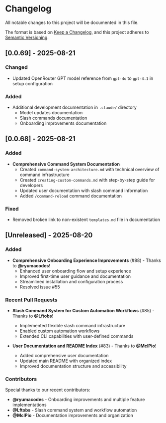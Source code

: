 # Changelog

All notable changes to this project will be documented in this file.

The format is based on [Keep a Changelog](https://keepachangelog.com/en/1.0.0/),
and this project adheres to [Semantic Versioning](https://semver.org/spec/v2.0.0.html).

## [0.0.69] - 2025-08-21

### Changed
- Updated OpenRouter GPT model reference from `gpt-4o` to `gpt-4.1` in setup configuration

### Added
- Additional development documentation in `.claude/` directory
  - Model updates documentation
  - Slash commands documentation
  - Onboarding improvements documentation

## [0.0.68] - 2025-08-21

### Added
- **Comprehensive Command System Documentation**
  - Created `command-system-architecture.md` with technical overview of command infrastructure
  - Created `creating-custom-commands.md` with step-by-step guide for developers
  - Updated user documentation with slash command information
  - Added `/command-reload` command documentation

### Fixed
- Removed broken link to non-existent `templates.md` file in documentation

## [Unreleased] - 2025-08-20

### Added

- **Comprehensive Onboarding Experience Improvements** (#88) - Thanks to **@ryumacodes**!
  - Enhanced user onboarding flow and setup experience
  - Improved first-time user guidance and documentation
  - Streamlined installation and configuration process
  - Resolved issue #55

### Recent Pull Requests

- **Slash Command System for Custom Automation Workflows** (#85) - Thanks to **@Lftobs**!
  - Implemented flexible slash command infrastructure
  - Enabled custom automation workflows
  - Extended CLI capabilities with user-defined commands

- **User Documentation and README Index** (#83) - Thanks to **@MclPio**!
  - Added comprehensive user documentation
  - Updated main README with organized index
  - Improved documentation structure and accessibility

### Contributors

Special thanks to our recent contributors:
- **@ryumacodes** - Onboarding improvements and multiple feature implementations
- **@Lftobs** - Slash command system and workflow automation
- **@MclPio** - Documentation improvements and organization
